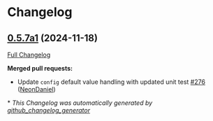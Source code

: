 # Changelog

## [0.5.7a1](https://github.com/OpenVoiceOS/ovos-plugin-manager/tree/0.5.7a1) (2024-11-18)

[Full Changelog](https://github.com/OpenVoiceOS/ovos-plugin-manager/compare/0.5.6...0.5.7a1)

**Merged pull requests:**

- Update `config` default value handling with updated unit test [\#276](https://github.com/OpenVoiceOS/ovos-plugin-manager/pull/276) ([NeonDaniel](https://github.com/NeonDaniel))



\* *This Changelog was automatically generated by [github_changelog_generator](https://github.com/github-changelog-generator/github-changelog-generator)*
